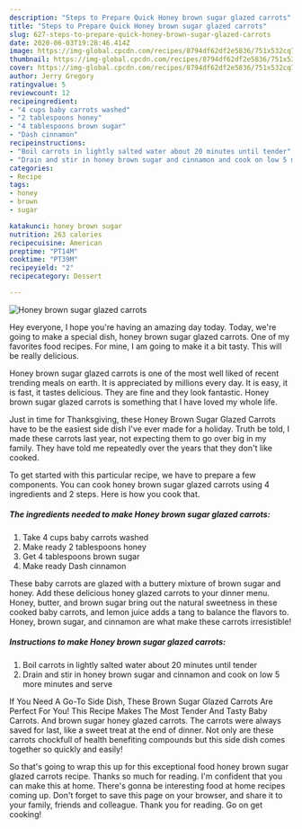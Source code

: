 ```yaml
---
description: "Steps to Prepare Quick Honey brown sugar glazed carrots"
title: "Steps to Prepare Quick Honey brown sugar glazed carrots"
slug: 627-steps-to-prepare-quick-honey-brown-sugar-glazed-carrots
date: 2020-06-03T19:28:46.414Z
image: https://img-global.cpcdn.com/recipes/8794df62df2e5836/751x532cq70/honey-brown-sugar-glazed-carrots-recipe-main-photo.jpg
thumbnail: https://img-global.cpcdn.com/recipes/8794df62df2e5836/751x532cq70/honey-brown-sugar-glazed-carrots-recipe-main-photo.jpg
cover: https://img-global.cpcdn.com/recipes/8794df62df2e5836/751x532cq70/honey-brown-sugar-glazed-carrots-recipe-main-photo.jpg
author: Jerry Gregory
ratingvalue: 5
reviewcount: 12
recipeingredient:
- "4 cups baby carrots washed"
- "2 tablespoons honey"
- "4 tablespoons brown sugar"
- "Dash cinnamon"
recipeinstructions:
- "Boil carrots in lightly salted water about 20 minutes until tender"
- "Drain and stir in honey brown sugar and cinnamon and cook on low 5 more minutes and serve"
categories:
- Recipe
tags:
- honey
- brown
- sugar

katakunci: honey brown sugar 
nutrition: 263 calories
recipecuisine: American
preptime: "PT14M"
cooktime: "PT39M"
recipeyield: "2"
recipecategory: Dessert

---
```



![Honey brown sugar glazed carrots](https://img-global.cpcdn.com/recipes/8794df62df2e5836/751x532cq70/honey-brown-sugar-glazed-carrots-recipe-main-photo.jpg)

Hey everyone, I hope you're having an amazing day today. Today, we're going to make a special dish, honey brown sugar glazed carrots. One of my favorites food recipes. For mine, I am going to make it a bit tasty. This will be really delicious.

Honey brown sugar glazed carrots is one of the most well liked of recent trending meals on earth. It is appreciated by millions every day. It is easy, it is fast, it tastes delicious. They are fine and they look fantastic. Honey brown sugar glazed carrots is something that I have loved my whole life.

Just in time for Thanksgiving, these Honey Brown Sugar Glazed Carrots have to be the easiest side dish I&#39;ve ever made for a holiday. Truth be told, I made these carrots last year, not expecting them to go over big in my family. They have told me repeatedly over the years that they don&#39;t like cooked.


To get started with this particular recipe, we have to prepare a few components. You can cook honey brown sugar glazed carrots using 4 ingredients and 2 steps. Here is how you cook that.

<!--inarticleads1-->

##### The ingredients needed to make Honey brown sugar glazed carrots:

1. Take 4 cups baby carrots washed
1. Make ready 2 tablespoons honey
1. Get 4 tablespoons brown sugar
1. Make ready Dash cinnamon


These baby carrots are glazed with a buttery mixture of brown sugar and honey. Add these delicious honey glazed carrots to your dinner menu. Honey, butter, and brown sugar bring out the natural sweetness in these cooked baby carrots, and lemon juice adds a tang to balance the flavors to. Honey, brown sugar, and cinnamon are what make these carrots irresistible! 

<!--inarticleads2-->

##### Instructions to make Honey brown sugar glazed carrots:

1. Boil carrots in lightly salted water about 20 minutes until tender
1. Drain and stir in honey brown sugar and cinnamon and cook on low 5 more minutes and serve


If You Need A Go-To Side Dish, These Brown Sugar Glazed Carrots Are Perfect For You! This Recipe Makes The Most Tender And Tasty Baby Carrots. And brown sugar honey glazed carrots. The carrots were always saved for last, like a sweet treat at the end of dinner. Not only are these carrots chockfull of health benefiting compounds but this side dish comes together so quickly and easily! 

So that's going to wrap this up for this exceptional food honey brown sugar glazed carrots recipe. Thanks so much for reading. I'm confident that you can make this at home. There's gonna be interesting food at home recipes coming up. Don't forget to save this page on your browser, and share it to your family, friends and colleague. Thank you for reading. Go on get cooking!
